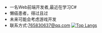 - 一名Web前端开发者,最近在学习C#
- 懒癌患者，得过且过
- 未来可能会考虑游戏开发
- 联系方式:765830637@qq.com
 [![Top Langs](https://github-readme-stats.vercel.app/api/top-langs/?username=KallkaGo)](https://github.com/KallkaGo/github-readme-stats)


